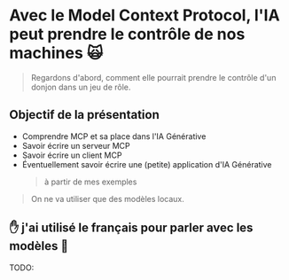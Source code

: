 # Avec le Model Context Protocol, l'IA peut prendre le contrôle de nos machines 🙀

> Regardons d'abord, comment elle pourrait prendre le contrôle d'un donjon dans un jeu de rôle.

## Objectif de la présentation

- Comprendre MCP et sa place dans l'IA Générative
- Savoir écrire un serveur MCP
- Savoir écrire un client MCP
- Éventuellement savoir écrire une (petite) application d'IA Générative
  > à partir de mes exemples


> On ne va utiliser que des modèles locaux.

## ✋ j'ai utilisé le français pour parler avec les modèles 🤞


TODO: 


<!-- 
c'est avec la partie MCP toolkit que l'on ira vers l'extérieur
ma dissonance cognitive
-->